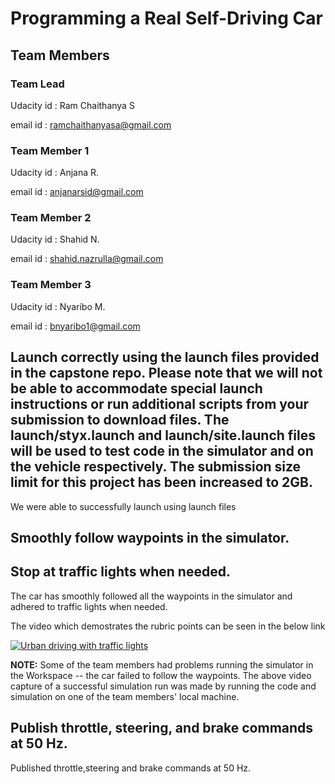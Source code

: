 # Programming a Real Self-Driving Car

## Team Members

### Team Lead

Udacity id : Ram Chaithanya S

email  id : ramchaithanyasa@gmail.com

### Team Member 1

Udacity id : Anjana R.

email id : anjanarsid@gmail.com

### Team Member 2

Udacity id : Shahid N.

email id : shahid.nazrulla@gmail.com

### Team Member 3

Udacity id : Nyaribo M.

email id : bnyaribo1@gmail.com


## Launch correctly using the launch files provided in the capstone repo. Please note that we will not be able to accommodate special launch instructions or run additional scripts from your submission to download files. The launch/styx.launch and launch/site.launch files will be used to test code in the simulator and on the vehicle respectively. The submission size limit for this project has been increased to 2GB.

We were able to successfully launch using launch files

## Smoothly follow waypoints in the simulator.
## Stop at traffic lights when needed.

The car has smoothly followed all the waypoints in the simulator and adhered to traffic lights when needed.

The video which demostrates the rubric points can be seen in the below link

[![Urban driving with traffic lights](https://img.youtube.com/vi/Ixvh9E4Li18/0.jpg)](https://youtu.be/Ixvh9E4Li18)

**NOTE:** Some of the team members had problems running the simulator in the Workspace -- the car failed to follow the waypoints. The above video capture of a successful simulation run was made by running the code and simulation on one of the team members' local machine.

## Publish throttle, steering, and brake commands at 50 Hz.

Published throttle,steering and brake commands at 50 Hz.

